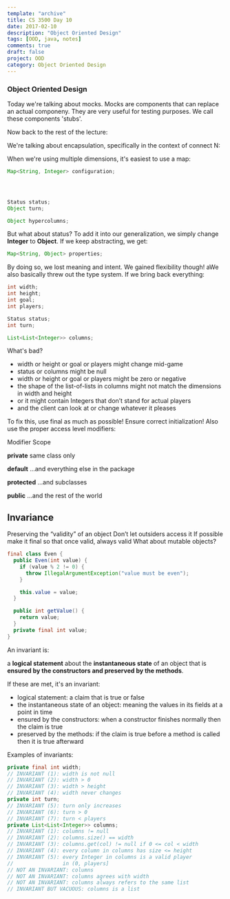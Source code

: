 ```yaml
---
template: "archive"
title: CS 3500 Day 10
date: 2017-02-10
description: "Object Oriented Design"
tags: [OOD, java, notes]
comments: true
draft: false
project: OOD
category: Object Oriented Design
---
```


### Object Oriented Design

Today we're talking about mocks. Mocks are components that can replace an actual componeny. They are very useful for testing purposes. We call these components 'stubs'.

Now back to the rest of the lecture: 

We're talking about encapsulation, specifically in the context of connect N:

When we're using multiple dimensions, it's easiest to use a map:

~~~ java
Map<String, Integer> configuration;




Status status;
Object turn;

Object hypercolumns;
~~~

But what about status? To add it into our generalization, we simply change **Integer** to **Object**. If we keep abstracting, we get:

~~~ java
Map<String, Object> properties;
~~~

By doing so, we lost meaning and intent. We gained flexibility though! aWe also basically threw out the type system. If we bring back everything:

~~~ java
int width;
int height;
int goal;
int players;

Status status;
int turn;

List<List<Integer>> columns;
~~~


What's bad?

* width or height or goal or players might change mid-game
* status or columns might be null
* width or height or goal or players might be zero or negative
* the shape of the list-of-lists in columns might not match the dimensions in width and height
* or it might contain Integers that don’t stand for actual players
* and the client can look at or change whatever it pleases


To fix this, use final as much as possible! Ensure correct initialization! Also use the proper access level modifiers:

Modifier	Scope

**private**	same class only

**default**	...and everything else in the package

**protected**	...and subclasses

**public**	...and the rest of the world

## Invariance

Preserving the “validity” of an object
Don’t let outsiders access it
If possible make it final so that once valid, always valid
What about mutable objects?

~~~ java
final class Even {
  public Even(int value) {
    if (value % 2 != 0) {
      throw IllegalArgumentException("value must be even");
    }

    this.value = value;
  }

  public int getValue() {
    return value;
  }
  private final int value;
}
~~~

An invariant is:

a **logical statement** about the **instantaneous state** of an object that is **ensured by the constructors and preserved by the methods**.

If these are met, it's an invariant:

* logical statement: a claim that is true or false
* the instantaneous state of an object: meaning the values in its fields at a point in time
* ensured by the constructors: when a constructor finishes normally then the claim is true
* preserved by the methods: if the claim is true before a method is called then it is true afterward

Examples of invariants:

~~~ java
private final int width;
// INVARIANT (1): width is not null
// INVARIANT (2): width > 0
// INVARIANT (3): width > height
// INVARIANT (4): width never changes
private int turn;
// INVARIANT (5): turn only increases
// INVARIANT (6): turn > 0
// INVARIANT (7): turn < players
private List<List<Integer>> columns;
// INVARIANT (1): columns != null
// INVARIANT (2): columns.size() == width
// INVARIANT (3): columns.get(col) != null if 0 <= col < width
// INVARIANT (4): every column in columns has size <= height
// INVARIANT (5): every Integer in columns is a valid player
//                in (0, players]
// NOT AN INVARIANT: columns
// NOT AN INVARIANT: columns agrees with width
// NOT AN INVARIANT: columns always refers to the same list
// INVARIANT BUT VACUOUS: columns is a list
~~~




	



















